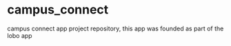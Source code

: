 # campus_connect
campus connect app project repository, this app was founded as part of the lobo app
